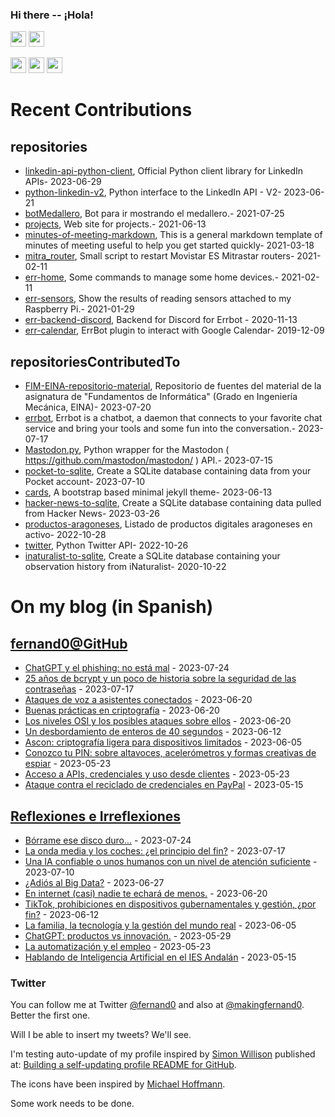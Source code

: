 ### Hi there -- ¡Hola!

<a href="mailto:ftricas@unizar.es" title="e-mail"><i class="svg-icon email"></i></a> 
<a href="https://www.linkedin.com/in/fernand0" title="My LinkedIn//Mi LinkedIn"><img src="https://img.shields.io/badge/linkedin-%230077B5.svg?&style=for-the-badge&logo=linkedin&logoColor=white" height=25></a> 
<a href="https://www.twitter.com/fernand0" title="My Twitter//Mi Twitter"><img src="https://img.shields.io/badge/twitter-%231DA1F2.svg?&style=for-the-badge&logo=twitter&logoColor=white" height=25></i></a> 
<link href="https://mastodon.social/@fernand0" rel="me" title="My Mastodon//Mi Mastodon"><img src="https://img.shields.io/static/v1?label=Mastodon&message=Social&color=blue" height=25></i></a> 
<a href="https://flickr.com/fernand0"><img src="https://img.shields.io/static/v1?label=Flickr&message=Images&color=blue" height=25></a>
<a href="https://dev.to/fernand0"><img src="https://img.shields.io/badge/DEV.TO-%230A0A0A.svg?&style=for-the-badge&logo=dev-dot-to&logoColor=white" height=25></a>

# Recent Contributions
<!-- recent_releases starts -->


## repositories
* [linkedin-api-python-client](https://github.com/fernand0/linkedin-api-python-client),  Official Python client library for LinkedIn APIs- 2023-06-29
* [python-linkedin-v2](https://github.com/fernand0/python-linkedin-v2),  Python interface to the LinkedIn API - V2- 2023-06-21
* [botMedallero](https://github.com/fernand0/botMedallero),  Bot para ir mostrando el medallero.- 2021-07-25
* [projects](https://github.com/fernand0/projects),  Web site for projects.- 2021-06-13
* [minutes-of-meeting-markdown](https://github.com/fernand0/minutes-of-meeting-markdown),  This is a general markdown template of minutes of meeting useful to help you get started quickly- 2021-03-18
* [mitra_router](https://github.com/fernand0/mitra_router),  Small script to restart Movistar ES Mitrastar routers- 2021-02-11
* [err-home](https://github.com/fernand0/err-home),  Some commands to manage some home devices.- 2021-02-11
* [err-sensors](https://github.com/fernand0/err-sensors),  Show the results of reading sensors attached to my Raspberry Pi.- 2021-01-29
* [err-backend-discord](https://github.com/fernand0/err-backend-discord),  Backend for Discord for Errbot - 2020-11-13
* [err-calendar](https://github.com/fernand0/err-calendar),  ErrBot plugin to interact with Google Calendar- 2019-12-09

## repositoriesContributedTo
* [FIM-EINA-repositorio-material](https://github.com/ricardojrdez/FIM-EINA-repositorio-material),  Repositorio de fuentes del material de la asignatura de "Fundamentos de Informática" (Grado en Ingeniería Mecánica, EINA)- 2023-07-20
* [errbot](https://github.com/errbotio/errbot),  Errbot is a chatbot, a daemon that connects to your favorite chat service and bring your tools and some fun into the conversation.- 2023-07-17
* [Mastodon.py](https://github.com/halcy/Mastodon.py),  Python wrapper for the Mastodon ( https://github.com/mastodon/mastodon/ ) API.- 2023-07-15
* [pocket-to-sqlite](https://github.com/dogsheep/pocket-to-sqlite),  Create a SQLite database containing data from your Pocket account- 2023-07-10
* [cards](https://github.com/sharu725/cards),  A bootstrap based minimal jekyll theme- 2023-06-13
* [hacker-news-to-sqlite](https://github.com/dogsheep/hacker-news-to-sqlite),  Create a SQLite database containing data pulled from Hacker News- 2023-03-26
* [productos-aragoneses](https://github.com/planaspa/productos-aragoneses),  Listado de productos digitales aragoneses en activo- 2022-10-28
* [twitter](https://github.com/python-twitter-tools/twitter),  Python Twitter API- 2022-10-26
* [inaturalist-to-sqlite](https://github.com/dogsheep/inaturalist-to-sqlite),  Create a SQLite database containing your observation history from iNaturalist- 2020-10-22
<!-- recent_releases ends -->

# On my blog (in Spanish)

<!-- blog starts -->


## [fernand0@GitHub](https://fernand0.github.io/)
* [ChatGPT y el phishing: no está mal](http://fernand0.github.io//chatGPT-phishing/) - 2023-07-24
* [25 años de bcrypt y un poco de historia sobre la seguridad de las contraseñas](http://fernand0.github.io//hash-bcrypt/) - 2023-07-17
* [Ataques de voz a asistentes conectados](http://fernand0.github.io//descubriendo-lo-inaudible/) - 2023-06-20
* [Buenas prácticas en criptografía](http://fernand0.github.io//buenas-practicas-criptografia/) - 2023-06-20
* [Los niveles OSI y los posibles ataques sobre ellos](http://fernand0.github.io//el-modelo-OSI/) - 2023-06-20
* [Un desbordamiento de enteros de 40 segundos](http://fernand0.github.io//codigo-cohetes/) - 2023-06-12
* [Ascon: criptografía ligera para dispositivos limitados](http://fernand0.github.io//criptografia-dispotivos/) - 2023-06-05
* [Conozco tu PIN: sobre altavoces, acelerómetros y formas creativas de espiar](http://fernand0.github.io//espionaje-y-vibraciones/) - 2023-05-23
* [Acceso a APIs, credenciales y uso desde clientes](http://fernand0.github.io//seguridad-apis/) - 2023-05-23
* [Ataque contra el reciclado de credenciales en PayPal](http://fernand0.github.io//datos-paypal/) - 2023-05-15

## [Reflexiones e Irreflexiones](http://fernand0.blogalia.com/)
* [B&#243;rrame ese disco duro...](http://fernand0.blogalia.com//historias/78752) - 2023-07-24
* [La onda media y los coches: &#191;el principio del fin?](http://fernand0.blogalia.com//historias/78748) - 2023-07-17
* [Una IA confiable o unos humanos con un nivel de atenci&#243;n suficiente](http://fernand0.blogalia.com//historias/78744) - 2023-07-10
* [&#191;Adi&#243;s al Big Data?](http://fernand0.blogalia.com//historias/78736) - 2023-06-27
* [En internet (casi) nadie te echar&#225; de menos.](http://fernand0.blogalia.com//historias/78733) - 2023-06-20
* [TikTok, prohibiciones en dispositivos gubernamentales y gesti&#243;n, &#191;por fin?](http://fernand0.blogalia.com//historias/78728) - 2023-06-12
* [La familia, la tecnolog&#237;a y la gesti&#243;n del mundo real](http://fernand0.blogalia.com//historias/78724) - 2023-06-05
* [ChatGPT: productos vs innovaci&#243;n.](http://fernand0.blogalia.com//historias/78721) - 2023-05-29
* [La automatizaci&#243;n y el empleo](http://fernand0.blogalia.com//historias/78719) - 2023-05-23
* [Hablando de Inteligencia Artificial en el IES Andal&#225;n](http://fernand0.blogalia.com//historias/78714) - 2023-05-15
<!-- blog ends -->

### Twitter 

You can follow me at Twitter [@fernand0](https://twitter.com/fernand0) and also at [@makingfernand0](https://twitter.com/fernand0). Better the first one.

Will I be able to insert my tweets? We'll see.

I'm testing auto-update of my profile inspired by [Simon Willison](https://simonwillison.net/) published at: [Building a self-updating profile README for GitHub](https://simonwillison.net/2020/Jul/10/self-updating-profile-readme/).

The icons have been inspired by [Michael Hoffmann](https://www.mokkapps.de/).

Some work needs to be done.

<!--
**fernand0/fernand0** is a ✨ _special_ ✨ repository because its `README.md` (this file) appears on your GitHub profile.

Here are some ideas to get you started:

- 🔭 I’m currently working on ...
- 🌱 I’m currently learning ...
- 👯 I’m looking to collaborate on ...
- 🤔 I’m looking for help with ...
- 💬 Ask me about ...
- 📫 How to reach me: ...
- 😄 Pronouns: ...
- ⚡ Fun fact: ...
-->
